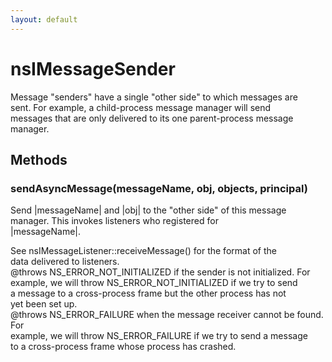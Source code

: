 ```yaml
---
layout: default
---
```


# nsIMessageSender #
  
Message "senders" have a single "other side" to which messages are  
sent.  For example, a child-process message manager will send  
messages that are only delivered to its one parent-process message  
manager.  
  

## Methods ##

### sendAsyncMessage(messageName, obj, objects, principal) ###
  
Send |messageName| and |obj| to the "other side" of this message  
manager.  This invokes listeners who registered for  
|messageName|.  
  
See nsIMessageListener::receiveMessage() for the format of the  
data delivered to listeners.  
@throws NS_ERROR_NOT_INITIALIZED if the sender is not initialized.  For  
        example, we will throw NS_ERROR_NOT_INITIALIZED if we try to send  
        a message to a cross-process frame but the other process has not  
        yet been set up.  
@throws NS_ERROR_FAILURE when the message receiver cannot be found.  For  
        example, we will throw NS_ERROR_FAILURE if we try to send a message  
        to a cross-process frame whose process has crashed.  
  
